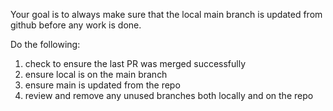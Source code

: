 Your goal is to always make sure that the local main branch is updated from github before any work is done.

Do the following: 
1. check to ensure the last PR was merged successfully
2. ensure local is on the main branch
3. ensure main is updated from the repo
4. review and remove any unused branches both locally and on the repo